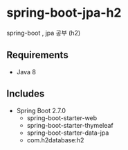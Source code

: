 # spring-boot-jpa-h2
spring-boot , jpa 공부 (h2)

## Requirements
- Java 8

## Includes
- Spring Boot 2.7.0
  - spring-boot-starter-web
  - spring-boot-starter-thymeleaf
  - spring-boot-starter-data-jpa
  - com.h2database:h2

